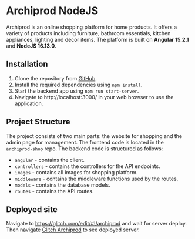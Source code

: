 # Archiprod NodeJS

Archiprod is an online shopping platform for home products. It offers a variety of products including furniture, bathroom essentials, kitchen appliances, lighting and decor items. The platform is built on **Angular 15.2.1** and **NodeJS 16.13.0**.

## Installation

1. Clone the repository from [GitHub](https://github.com/atsa21/archiprod-backend).
2. Install the required dependencies using `npm install`.
3. Start the backend app using `npm run start-server`.
5. Navigate to http://localhost:3000/ in your web browser to use the application.

## Project Structure

The project consists of two main parts: the website for shopping and the admin page for management. The frontend code is located in the `archiprod-shop` repo.
The backend code is structured as follows:

* `angular` - contains the client.
* `controllers` - contains the controllers for the API endpoints.
* `images` - contains all images for shopping platform.
* `middleware` - contains the middleware functions used by the routes.
* `models` - contains the database models.
* `routes` - contains the API routes.

## Deployed site

Navigate to https://glitch.com/edit/#!/archiprod and wait for server deploy.
Then navigate [Glitch Archiprod](https://archiprod.glitch.me/api) to see deployed server.
